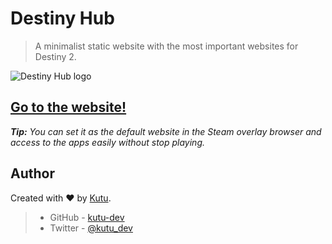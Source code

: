 # Destiny Hub
> A minimalist static website with the most important websites for Destiny 2.

![Destiny Hub logo](./images/web-logos/icon.svg)

<h2>
    <a href="https://kutu-dev.github.io/destiny-hub/">
        Go to the website!
    </a>
</h2>

_**Tip:** You can set it as the default website in the Steam overlay browser and access to the apps easily without stop playing._

## Author

Created with :heart: by [Kutu](https://kutu-dev.github.io/).
> - GitHub - [kutu-dev](https://github.com/kutu-dev)
> - Twitter - [@kutu_dev](https://twitter.com/kutu_dev)